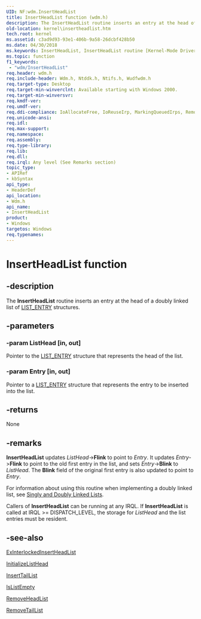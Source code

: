 ```yaml
---
UID: NF:wdm.InsertHeadList
title: InsertHeadList function (wdm.h)
description: The InsertHeadList routine inserts an entry at the head of a doubly linked list of LIST_ENTRY structures.
old-location: kernel\insertheadlist.htm
tech.root: kernel
ms.assetid: c3ad9d93-93e1-406b-9a58-26dcbf428b50
ms.date: 04/30/2018
ms.keywords: InsertHeadList, InsertHeadList routine [Kernel-Mode Driver Architecture], k109_dde56187-8543-45cc-97fd-3fde2475e428.xml, kernel.insertheadlist, wdm/InsertHeadList
ms.topic: function
f1_keywords:
 - "wdm/InsertHeadList"
req.header: wdm.h
req.include-header: Wdm.h, Ntddk.h, Ntifs.h, Wudfwdm.h
req.target-type: Desktop
req.target-min-winverclnt: Available starting with Windows 2000.
req.target-min-winversvr: 
req.kmdf-ver: 
req.umdf-ver: 
req.ddi-compliance: IoAllocateFree, IoReuseIrp, MarkingQueuedIrps, RemoveLockCheck, RemoveLockForward, RemoveLockForward2, RemoveLockForwardDeviceControl, RemoveLockForwardDeviceControl2, RemoveLockForwardDeviceControlInternal, RemoveLockForwardDeviceControlInternal2, RemoveLockForwardRead, RemoveLockForwardRead2, RemoveLockForwardWrite, RemoveLockForwardWrite2, RemoveLockRelease2, RemoveLockReleaseCleanup, RemoveLockReleaseClose, RemoveLockReleaseCreate, RemoveLockReleaseDeviceControl, RemoveLockReleaseInternalDeviceControl, RemoveLockReleasePower, RemoveLockReleaseRead, RemoveLockReleaseShutdown, RemoveLockReleaseSystemControl, RemoveLockReleaseWrite
req.unicode-ansi: 
req.idl: 
req.max-support: 
req.namespace: 
req.assembly: 
req.type-library: 
req.lib: 
req.dll: 
req.irql: Any level (See Remarks section)
topic_type:
- APIRef
- kbSyntax
api_type:
- HeaderDef
api_location:
- Wdm.h
api_name:
- InsertHeadList
product:
- Windows
targetos: Windows
req.typenames: 
---
```


# InsertHeadList function


## -description


The <b>InsertHeadList</b> routine inserts an entry at the head of a doubly linked list of <a href="https://docs.microsoft.com/windows/win32/api/ntdef/ns-ntdef-list_entry">LIST_ENTRY</a> structures.


## -parameters




### -param ListHead [in, out]

Pointer to the <a href="https://docs.microsoft.com/windows/win32/api/ntdef/ns-ntdef-list_entry">LIST_ENTRY</a> structure that represents the head of the list.


### -param Entry [in, out]

Pointer to a <a href="https://docs.microsoft.com/windows/win32/api/ntdef/ns-ntdef-list_entry">LIST_ENTRY</a> structure that represents the entry to be inserted into the list. 


## -returns



None




## -remarks



<b>InsertHeadList</b> updates <i>ListHead</i>-><b>Flink</b> to point to <i>Entry</i>. It updates <i>Entry</i>-><b>Flink</b> to point to the old first entry in the list, and sets <i>Entry</i>-><b>Blink</b> to <i>ListHead</i>. The <b>Blink</b> field of the original first entry is also updated to point to <i>Entry</i>.

For information about using this routine when implementing a doubly linked list, see <a href="https://docs.microsoft.com/windows-hardware/drivers/kernel/singly-and-doubly-linked-lists">Singly and Doubly Linked Lists</a>.

Callers of <b>InsertHeadList</b> can be running at any IRQL. If <b>InsertHeadList</b> is called at IRQL >= DISPATCH_LEVEL, the storage for <i>ListHead</i> and the list entries must be resident.




## -see-also




<a href="https://msdn.microsoft.com/library/windows/hardware/ff545397">ExInterlockedInsertHeadList</a>



<a href="https://docs.microsoft.com/windows-hardware/drivers/ddi/content/wdm/nf-wdm-initializelisthead">InitializeListHead</a>



<a href="https://docs.microsoft.com/windows-hardware/drivers/ddi/content/wdm/nf-wdm-inserttaillist">InsertTailList</a>



<a href="https://docs.microsoft.com/windows-hardware/drivers/ddi/content/wdm/nf-wdm-islistempty">IsListEmpty</a>



<a href="https://docs.microsoft.com/windows-hardware/drivers/ddi/content/wdm/nf-wdm-removeheadlist">RemoveHeadList</a>



<a href="https://docs.microsoft.com/windows-hardware/drivers/ddi/content/wdm/nf-wdm-removetaillist">RemoveTailList</a>
 

 

